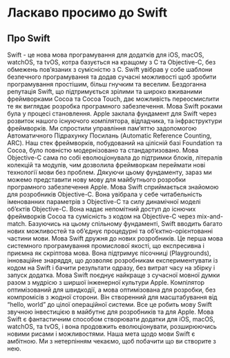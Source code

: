 # Ласкаво просимо до Swift

## Про Swift
Swift - це нова мова програмування для додатків для iOS, macOS, watchOS, та tvOS, котра базується на кращому з С та Objective-C, без обмежень пов’язаних з сумісністю з С. Swift увібрав у собе шаблони безпечного програмування та додав сучасні можливості щоб зробити програмування простішим, більш гнучким та веселим. Бездоганна репутація Swift, що підтримується зрілими та широко вживаними фреймворками Cocoa та Cocoa Touch, дає можливість переосмислити те як виглядає розробка програмного забезпечення.
Мова Swift роками була у процесі становлення. Apple заклала фундамент для Swift через розвиток нашого існуючого компілятора, відладчика, та інфраструктури фреймворків. Ми спростили управління пам’яттю задопомогою Автоматичного Підрахунку Посилань (Automatic Reference Counting, ARC). Наш стек фреймворків, побудований на цілісній базі Foundation та Cocoa, було повністю модернізовано та стандартизовано. Мова Objective-C сама по собі еволюціонувала до підтримки блоків, літералів колекцій та модулів, чим дозволила фреймворкам переймати нові технології мови без проблем. Дякуючи цьому фундаменту, зараз ми можемо представити нову мову для майбутнього розробки програмного забезпечення Apple.
Мова Swift сприймається знайомою для розробників Objective-C. Вона увібрала у себе читабельність іменованних параметрів з Objective-C та силу динамічної моделі об’єктів Objective-C. Вона надає непомітний доступ до існючих фреймворків Cocoa та сумісність з кодом на Objective-C через mix-and-match. Базуючись на цьому спільному фундаменті, Swift вводить багато нових можливостей та об’єднує процедурні та об’єктно-орієнтованні частини мови.
Мова Swift дружня до нових розробників. Це перша мова системного програмування промислової якості, що експресивна і приємна як скріптова мова. Вона підтримує пісочниці (Playgrounds), інноваційне знаряддя, що дозволяє розробникам експериментувати із кодом на Swift і бачити результати одразу, без витрат часу на збірку і запуск додатка. 
Мова Swift поєднує найкраще з сучасної мовної думки разом з мудрісю з ширшої інженерної культури Apple. Компілятор оптимізований для швидкодії, а мова оптимізована для розробки, без компромісів з жодної сторони. Він створенний для масштабування від “hello, world” до цілої операційної системи. Все це робить мову Swift звучною інвестицією в майбутнє для розробників та для Apple. 
Мова Swift є фантастичним способом створювати додатки для iOS, macOS, watchOS, та tvOS, і вона продовжить еволюціонувати, розширюючись новими рисами і можливостями. Наша мета щодо мови Swift є амбітною. Ми з нетерпінням чекаємо, щоб побачити що ви створите з нею.